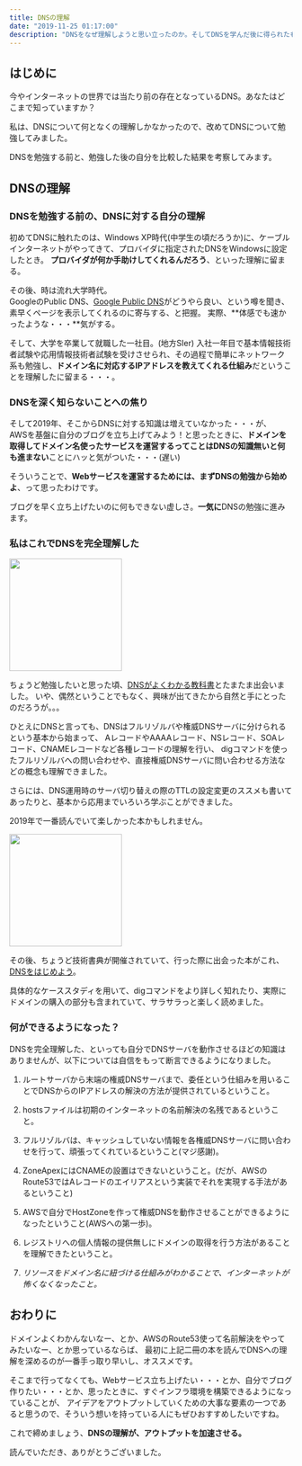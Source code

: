 ```yaml
---
title: DNSの理解
date: "2019-11-25 01:17:00"
description: "DNSをなぜ理解しようと思い立ったのか。そしてDNSを学んだ後に得られたものとは。"
---
```


## はじめに

今やインターネットの世界では当たり前の存在となっているDNS。あなたはどこまで知っていますか？

私は、DNSについて何となくの理解しかなかったので、改めてDNSについて勉強してみました。

DNSを勉強する前と、勉強した後の自分を比較した結果を考察してみます。

## DNSの理解

### DNSを勉強する前の、DNSに対する自分の理解

初めてDNSに触れたのは、Windows XP時代(中学生の頃だろうか)に、ケーブルインターネットがやってきて、プロバイダに指定されたDNSをWindowsに設定したとき。
**プロバイダが何か手助けしてくれるんだろう**、といった理解に留まる。

その後、時は流れ大学時代。  
GoogleのPublic DNS、[Google Public DNS](https://dns.google.com/)がどうやら良い、という噂を聞き、
素早くページを表示してくれるのに寄与する、と把握。
実際、**体感でも速かったような・・・**気がする。

そして、大学を卒業して就職した一社目。(地方SIer)
入社一年目で基本情報技術者試験や応用情報技術者試験を受けさせられ、その過程で簡単にネットワーク系も勉強し、**ドメイン名に対応するIPアドレスを教えてくれる仕組み**だということを理解したに留まる・・・。

### DNSを深く知らないことへの焦り

そして2019年、そこからDNSに対する知識は増えていなかった・・・が、  
AWSを基盤に自分のブログを立ち上げてみよう！と思ったときに、**ドメインを取得してドメイン名使ったサービスを運営するってことはDNSの知識無いと何も進まない**ことにハッと気がついた・・・(遅い)

そういうことで、**Webサービスを運営するためには、まずDNSの勉強から始めよ**、って思ったわけです。

ブログを早く立ち上げたいのに何もできない虚しさ。**一気に**DNSの勉強に進みます。

### 私はこれでDNSを完全理解した

<img src="https://www.sbcr.jp/wp-content/uploads/product/4797394481-420x596.jpg" width="200px" />

ちょうど勉強したいと思った頃、[DNSがよくわかる教科書](https://www.sbcr.jp/product/4797394481/)とたまたま出会いました。
いや、偶然ということでもなく、興味が出てきたから自然と手にとったのだろうが。。。

ひとえにDNSと言っても、DNSはフルリゾルバや権威DNSサーバに分けられるという基本から始まって、
AレコードやAAAAレコード、NSレコード、SOAレコード、CNAMEレコードなど各種レコードの理解を行い、
digコマンドを使ったフルリゾルバへの問い合わせや、直接権威DNSサーバに問い合わせる方法などの概念も理解できました。

さらには、DNS運用時のサーバ切り替えの際のTTLの設定変更のススメも書いてあったりと、基本から応用までいろいろ学ぶことができました。

2019年で一番読んでいて楽しかった本かもしれません。

<img src="https://booth.pximg.net/36dbb0c5-1536-4233-8303-cb7e92cdd3d9/i/812516/e3bcf9f0-f2ca-44f3-a509-4a76209e6490_base_resized.jpg" width="200px">

その後、ちょうど技術書典が開催されていて、行った際に出会った本がこれ、[DNSをはじめよう](https://booth.pm/ja/items/812516)。

具体的なケーススタディを用いて、digコマンドをより詳しく知れたり、実際にドメインの購入の部分も含まれていて、サラサラっと楽しく読めました。

### 何ができるようになった？

DNSを完全理解した、といっても自分でDNSサーバを動作させるほどの知識はありませんが、以下については自信をもって断言できるようになりました。

1. ルートサーバから末端の権威DNSサーバまで、委任という仕組みを用いることでDNSからのIPアドレスの解決の方法が提供されているということ。

1. hostsファイルは初期のインターネットの名前解決の名残であるということ。

1. フルリゾルバは、キャッシュしていない情報を各権威DNSサーバに問い合わせを行って、頑張ってくれているということ(マジ感謝)。
1. ZoneApexにはCNAMEの設置はできないということ。(だが、AWSのRoute53ではAレコードのエイリアスという実装でそれを実現する手法があるということ)
1. AWSで自分でHostZoneを作って権威DNSを動作させることができるようになったということ(AWSへの第一歩)。
1. レジストリへの個人情報の提供無しにドメインの取得を行う方法があることを理解できたということ。
1. *リソースをドメイン名に紐づける仕組みがわかることで、インターネットが怖くなくなったこと。*

## おわりに

ドメインよくわかんないなー、とか、AWSのRoute53使って名前解決をやってみたいなー、とか思っているならば、
最初に上記二冊の本を読んでDNSへの理解を深めるのが一番手っ取り早いし、オススメです。

そこまで行ってなくても、Webサービス立ち上げたい・・・とか、自分でブログ作りたい・・・とか、思ったときに、すぐインフラ環境を構築できるようになっていることが、
アイデアをアウトプットしていくための大事な要素の一つであると思うので、そういう想いを持っている人にもぜひおすすめしたいですね。

これで締めましょう、**DNSの理解が、アウトプットを加速させる。**

読んでいただき、ありがとうございました。
